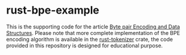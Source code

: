 # rust-bpe-example

This is the supporting code for the article [Byte pair Encoding and Data Structures](https://guillaume-be.github.io/2021-09-16/byte_pair_encoding).
Please note that more complete implementation of the BPE encoding algorithm is available in the [rust-tokenizer](https://github.com/guillaume-be/rust-tokenizers) crate, the code provided in this repository is designed for educational purpose.
